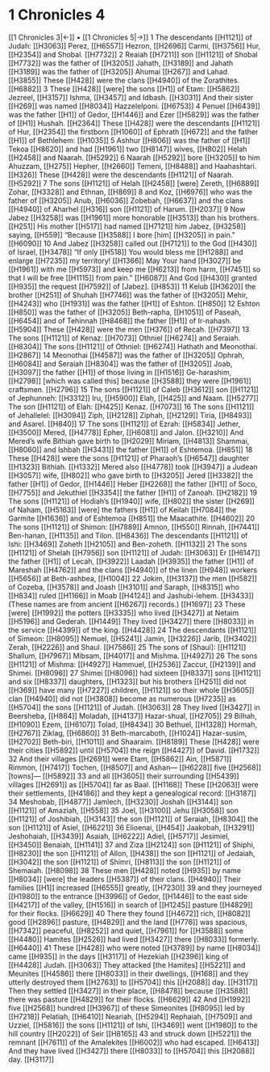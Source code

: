 # 1 Chronicles 4
[[1 Chronicles 3|←]] • [[1 Chronicles 5|→]]
1 The descendants [[H1121]] of Judah: [[H3063]] Perez, [[H6557]] Hezron, [[H2696]] Carmi, [[H3756]] Hur, [[H2354]] and Shobal. [[H7732]] 
2 Reaiah [[H7211]] son [[H1121]] of Shobal [[H7732]] was the father of [[H3205]] Jahath, [[H3189]] and Jahath [[H3189]] was the father of [[H3205]] Ahumai [[H267]] and Lahad. [[H3855]] These [[H428]] were the clans [[H4940]] of the Zorathites. [[H6882]] 
3 These [[H428]] [were] the sons [[H1]] of Etam: [[H5862]] Jezreel, [[H3157]] Ishma, [[H3457]] and Idbash. [[H3031]] And their sister [[H269]] was named [[H8034]] Hazzelelponi. [[H6753]] 
4 Penuel [[H6439]] was the father [[H1]] of Gedor, [[H1446]] and Ezer [[H5829]] was the father of [[H1]] Hushah. [[H2364]] These [[H428]] were the descendants [[H1121]] of Hur, [[H2354]] the firstborn [[H1060]] of Ephrath [[H672]] and the father [[H1]] of Bethlehem: [[H1035]] 
5 Ashhur [[H806]] was the father of [[H1]] Tekoa [[H8620]] and had [[H1961]] two [[H8147]] wives, [[H802]] Helah [[H2458]] and Naarah. [[H5292]] 
6 Naarah [[H5292]] bore [[H3205]] to him  Ahuzzam, [[H275]] Hepher, [[H2660]] Temeni, [[H8488]] and Haahashtari. [[H326]] These [[H428]] were the descendants [[H1121]] of Naarah. [[H5292]] 
7 The sons [[H1121]] of Helah [[H2458]] [were] Zereth, [[H6889]] Zohar, [[H3328]] and Ethnan, [[H869]] 
8 and Koz, [[H6976]] who was the father of [[H3205]] Anub, [[H6036]] Zobebah, [[H6637]] and the clans [[H4940]] of Aharhel [[H316]] son [[H1121]] of Harum. [[H2037]] 
9 Now Jabez [[H3258]] was [[H1961]] more honorable [[H3513]] than his brothers. [[H251]] His mother [[H517]] had named [[H7121]] him Jabez, [[H3258]] saying, [[H559]] “Because [[H3588]] I bore [him] [[H3205]] in pain.” [[H6090]] 
10 And Jabez [[H3258]] called out [[H7121]] to the God [[H430]] of Israel, [[H3478]] “If only [[H518]] You would bless me [[H1288]] and enlarge [[H7235]] my territory! [[H1366]] May Your hand [[H3027]] be [[H1961]] with me [[H5973]] and keep me [[H6213]] from harm, [[H7451]] so that I will be free [[H1115]] from pain.” [[H6087]] And God [[H430]] granted [[H935]] the request [[H7592]] of [Jabez]. [[H853]] 
11 Kelub [[H3620]] the brother [[H251]] of Shuhah [[H7746]] was the father of [[H3205]] Mehir, [[H4243]] who [[H1931]] was the father [[H1]] of Eshton. [[H850]] 
12 Eshton [[H850]] was the father of [[H3205]] Beth-rapha, [[H1051]] of Paseah, [[H6454]] and of Tehinnah [[H8468]] the father [[H1]] of Ir-nahash. [[H5904]] These [[H428]] were the men [[H376]] of Recah. [[H7397]] 
13 The sons [[H1121]] of Kenaz: [[H7073]] Othniel [[H6274]] and Seraiah. [[H8304]] The sons [[H1121]] of Othniel: [[H6274]] Hathath and Meonothai. [[H2867]] 
14 Meonothai [[H4587]] was the father of [[H3205]] Ophrah, [[H6084]] and Seraiah [[H8304]] was the father of [[H3205]] Joab, [[H3097]] the father [[H1]] of those living in [[H1516]] Ge-harashim, [[H2798]] [which was called this] because [[H3588]] they were [[H1961]] craftsmen. [[H2796]] 
15 The sons [[H1121]] of Caleb [[H3612]] son [[H1121]] of Jephunneh: [[H3312]] Iru, [[H5900]] Elah, [[H425]] and Naam. [[H5277]] The son [[H1121]] of Elah: [[H425]] Kenaz. [[H7073]] 
16 The sons [[H1121]] of Jehallelel: [[H3094]] Ziph, [[H2128]] Ziphah, [[H2129]] Tiria, [[H8493]] and Asarel. [[H840]] 
17 The sons [[H1121]] of Ezrah: [[H5834]] Jether, [[H3500]] Mered, [[H4778]] Epher, [[H6081]] and Jalon. [[H3210]] And Mered’s wife Bithiah gave birth to [[H2029]] Miriam, [[H4813]] Shammai, [[H8060]] and Ishbah [[H3431]] the father [[H1]] of Eshtemoa. [[H851]] 
18 These [[H428]] were the sons [[H1121]] of Pharaoh’s [[H6547]] daughter [[H1323]] Bithiah. [[H1332]] Mered also [[H4778]] took [[H3947]] a Judean [[H3057]] wife, [[H802]] who gave birth to [[H3205]] Jered [[H3382]] the father [[H1]] of Gedor, [[H1446]] Heber [[H2268]] the father [[H1]] of Soco, [[H7755]] and Jekuthiel [[H3354]] the father [[H1]] of Zanoah. [[H2182]] 
19 The sons [[H1121]] of Hodiah’s [[H1940]] wife, [[H802]] the sister [[H269]] of Naham, [[H5163]] [were] the fathers [[H1]] of Keilah [[H7084]] the Garmite [[H1636]] and of Eshtemoa [[H851]] the Maacathite. [[H4602]] 
20 The sons [[H1121]] of Shimon: [[H7889]] Amnon, [[H550]] Rinnah, [[H7441]] Ben-hanan, [[H1135]] and Tilon. [[H8436]] The descendants [[H1121]] of Ishi: [[H3469]] Zoheth [[H2105]] and  Ben-zoheth. [[H1132]] 
21 The sons [[H1121]] of Shelah [[H7956]] son [[H1121]] of Judah: [[H3063]] Er [[H6147]] the father [[H1]] of Lecah, [[H3922]] Laadah [[H3935]] the father [[H1]] of Mareshah [[H4762]] and the clans [[H4940]] of the linen [[H948]] workers [[H5656]] at Beth-ashbea, [[H1004]] 
22 Jokim, [[H3137]] the men [[H582]] of Cozeba, [[H3578]] and Joash [[H3101]] and Saraph, [[H8315]] who [[H834]] ruled [[H1166]] in Moab [[H4124]] and  Jashubi-lehem. [[H3433]] (These names are from ancient [[H6267]] records.) [[H1697]] 
23 These [were] [[H1992]] the potters [[H3335]] who lived [[H3427]] at Netaim [[H5196]] and Gederah. [[H1449]] They lived [[H3427]] there [[H8033]] in the service [[H4399]] of the king. [[H4428]] 
24 The descendants [[H1121]] of Simeon: [[H8095]] Nemuel, [[H5241]] Jamin, [[H3226]] Jarib, [[H3402]] Zerah, [[H2226]] and Shaul. [[H7586]] 
25 The sons of [Shaul]: [[H1121]] Shallum, [[H7967]] Mibsam, [[H4017]] and Mishma. [[H4927]] 
26 The sons [[H1121]] of Mishma: [[H4927]] Hammuel, [[H2536]] Zaccur, [[H2139]] and Shimei. [[H8096]] 
27 Shimei [[H8096]] had sixteen [[H8337]] sons [[H1121]] and six [[H8337]] daughters, [[H1323]] but his brothers [[H251]] did not [[H369]] have many [[H7227]] children, [[H1121]] so their whole [[H3605]] clan [[H4940]] did not [[H3808]] become as numerous [[H7235]] as [[H5704]] the sons [[H1121]] of Judah. [[H3063]] 
28 They lived [[H3427]] in Beersheba, [[H884]] Moladah, [[H4137]] Hazar-shual, [[H2705]] 
29 Bilhah, [[H1090]] Ezem, [[H6107]] Tolad, [[H8434]] 
30 Bethuel, [[H1328]] Hormah, [[H2767]] Ziklag, [[H6860]] 
31 Beth-marcaboth, [[H1024]] Hazar-susim, [[H2702]] Beth-biri, [[H1011]] and Shaaraim. [[H8189]] These [[H428]] were their cities [[H5892]] until [[H5704]] the reign [[H4427]] of David. [[H1732]] 
32 And their villages [[H2691]] were Etam, [[H5862]] Ain, [[H5871]] Rimmon, [[H7417]] Tochen, [[H8507]] and Ashan— [[H6228]] five [[H2568]] [towns]— [[H5892]] 
33 and all [[H3605]] their surrounding [[H5439]] villages [[H2691]] as [[H5704]] far as Baal. [[H1168]] These [[H2063]] were their settlements, [[H4186]] and they kept a genealogical record: [[H3187]] 
34 Meshobab, [[H4877]] Jamlech, [[H3230]] Joshah [[H3144]] son [[H1121]] of Amaziah, [[H558]] 
35 Joel, [[H3100]] Jehu [[H3058]] son [[H1121]] of Joshibiah, [[H3143]] the son [[H1121]] of Seraiah, [[H8304]] the son [[H1121]] of Asiel, [[H6221]] 
36 Elioenai, [[H454]] Jaakobah, [[H3291]] Jeshohaiah, [[H3439]] Asaiah, [[H6222]] Adiel, [[H5717]] Jesimiel, [[H3450]] Benaiah, [[H1141]] 
37 and Ziza [[H2124]] son [[H1121]] of Shiphi, [[H8230]] the son [[H1121]] of Allon, [[H438]] the son [[H1121]] of Jedaiah, [[H3042]] the son [[H1121]] of Shimri, [[H8113]] the son [[H1121]] of Shemaiah. [[H8098]] 
38 These men [[H428]] noted [[H935]] by name [[H8034]] [were] the leaders [[H5387]] of their clans. [[H4940]] Their families [[H1]] increased [[H6555]] greatly, [[H7230]] 
39 and they journeyed [[H1980]] to the entrance [[H3996]] of Gedor, [[H1446]] to the east side [[H4217]] of the valley, [[H1516]] in search of [[H1245]] pasture [[H4829]] for their flocks. [[H6629]] 
40 There they found [[H4672]] rich, [[H8082]] good [[H2896]] pasture, [[H4829]] and the land [[H776]] was spacious, [[H7342]] peaceful, [[H8252]] and quiet, [[H7961]] for [[H3588]] some [[H4480]] Hamites [[H2526]] had lived [[H3427]] there [[H8033]] formerly. [[H6440]] 
41 These [[H428]] who were noted [[H3789]] by name [[H8034]] came [[H935]] in the days [[H3117]] of Hezekiah [[H2396]] king of [[H4428]] Judah. [[H3063]] They attacked [the Hamites] [[H5221]] and Meunites [[H4586]] there [[H8033]] in their dwellings, [[H168]] and they utterly destroyed them [[H2763]] to [[H5704]] this [[H2088]] day. [[H3117]] Then they settled [[H3427]] in their place, [[H8478]] because [[H3588]] there was pasture [[H4829]] for their flocks. [[H6629]] 
42 And [[H1992]] five [[H2568]] hundred [[H3967]] of these Simeonites [[H8095]] led by [[H7218]] Pelatiah, [[H6410]] Neariah, [[H5294]] Rephaiah, [[H7509]] and Uzziel, [[H5816]] the sons [[H1121]] of Ishi, [[H3469]] went [[H1980]] to the hill country [[H2022]] of Seir [[H8165]] 
43 and struck down [[H5221]] the remnant [[H7611]] of the Amalekites [[H6002]] who had escaped. [[H6413]] And they have lived [[H3427]] there [[H8033]] to [[H5704]] this [[H2088]] day. [[H3117]] 
